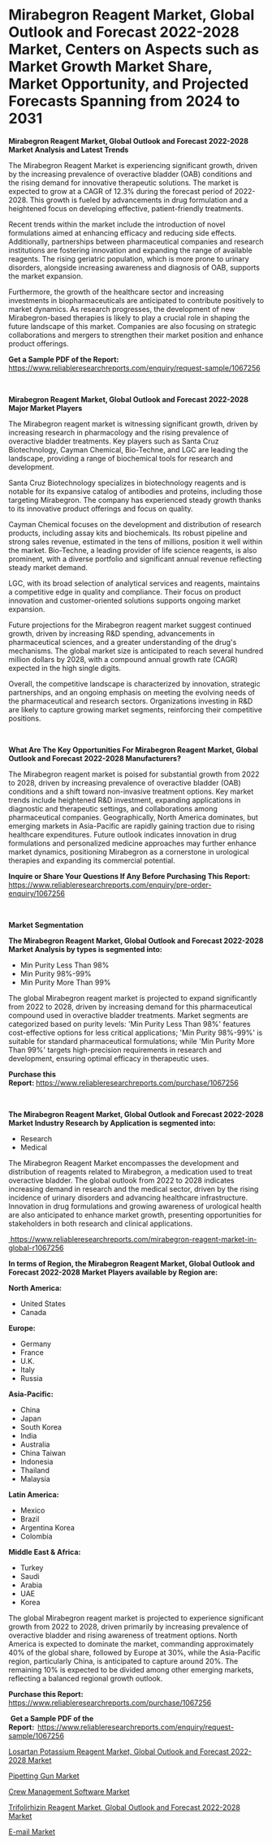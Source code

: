 <p><h1>Mirabegron Reagent Market, Global Outlook and Forecast 2022-2028 Market, Centers on Aspects such as Market Growth Market Share, Market Opportunity, and Projected Forecasts Spanning from 2024 to 2031</h1></p><p><strong>Mirabegron Reagent Market, Global Outlook and Forecast 2022-2028 Market Analysis and Latest Trends</strong></p>
<p><p>The Mirabegron Reagent Market is experiencing significant growth, driven by the increasing prevalence of overactive bladder (OAB) conditions and the rising demand for innovative therapeutic solutions. The market is expected to grow at a CAGR of 12.3% during the forecast period of 2022-2028. This growth is fueled by advancements in drug formulation and a heightened focus on developing effective, patient-friendly treatments.</p><p>Recent trends within the market include the introduction of novel formulations aimed at enhancing efficacy and reducing side effects. Additionally, partnerships between pharmaceutical companies and research institutions are fostering innovation and expanding the range of available reagents. The rising geriatric population, which is more prone to urinary disorders, alongside increasing awareness and diagnosis of OAB, supports the market expansion.</p><p>Furthermore, the growth of the healthcare sector and increasing investments in biopharmaceuticals are anticipated to contribute positively to market dynamics. As research progresses, the development of new Mirabegron-based therapies is likely to play a crucial role in shaping the future landscape of this market. Companies are also focusing on strategic collaborations and mergers to strengthen their market position and enhance product offerings.</p></p>
<p><strong>Get a Sample PDF of the Report:&nbsp;</strong> <a href="https://www.reliableresearchreports.com/enquiry/request-sample/1067256?utm_campaign=10&utm_medium=2&utm_source=Github&utm_content=ia&utm_term=04122024&utm_id=mirabegron-reagent-market-global-outlook-and-forecast-2022-2028">https://www.reliableresearchreports.com/enquiry/request-sample/1067256</a></p>
<p>&nbsp;</p>
<p><strong>Mirabegron Reagent Market, Global Outlook and Forecast 2022-2028 Major Market Players</strong></p>
<p><p>The Mirabegron reagent market is witnessing significant growth, driven by increasing research in pharmacology and the rising prevalence of overactive bladder treatments. Key players such as Santa Cruz Biotechnology, Cayman Chemical, Bio-Techne, and LGC are leading the landscape, providing a range of biochemical tools for research and development.</p><p>Santa Cruz Biotechnology specializes in biotechnology reagents and is notable for its expansive catalog of antibodies and proteins, including those targeting Mirabegron. The company has experienced steady growth thanks to its innovative product offerings and focus on quality.</p><p>Cayman Chemical focuses on the development and distribution of research products, including assay kits and biochemicals. Its robust pipeline and strong sales revenue, estimated in the tens of millions, position it well within the market. Bio-Techne, a leading provider of life science reagents, is also prominent, with a diverse portfolio and significant annual revenue reflecting steady market demand.</p><p>LGC, with its broad selection of analytical services and reagents, maintains a competitive edge in quality and compliance. Their focus on product innovation and customer-oriented solutions supports ongoing market expansion.</p><p>Future projections for the Mirabegron reagent market suggest continued growth, driven by increasing R&D spending, advancements in pharmaceutical sciences, and a greater understanding of the drug's mechanisms. The global market size is anticipated to reach several hundred million dollars by 2028, with a compound annual growth rate (CAGR) expected in the high single digits.</p><p>Overall, the competitive landscape is characterized by innovation, strategic partnerships, and an ongoing emphasis on meeting the evolving needs of the pharmaceutical and research sectors. Organizations investing in R&D are likely to capture growing market segments, reinforcing their competitive positions.</p></p>
<p>&nbsp;</p>
<p><strong>What Are The Key Opportunities For Mirabegron Reagent Market, Global Outlook and Forecast 2022-2028 Manufacturers?</strong></p>
<p><p>The Mirabegron reagent market is poised for substantial growth from 2022 to 2028, driven by increasing prevalence of overactive bladder (OAB) conditions and a shift toward non-invasive treatment options. Key market trends include heightened R&D investment, expanding applications in diagnostic and therapeutic settings, and collaborations among pharmaceutical companies. Geographically, North America dominates, but emerging markets in Asia-Pacific are rapidly gaining traction due to rising healthcare expenditures. Future outlook indicates innovation in drug formulations and personalized medicine approaches may further enhance market dynamics, positioning Mirabegron as a cornerstone in urological therapies and expanding its commercial potential.</p></p>
<p><strong>Inquire or Share Your Questions If Any Before Purchasing This Report:</strong> <a href="https://www.reliableresearchreports.com/enquiry/pre-order-enquiry/1067256?utm_campaign=10&utm_medium=2&utm_source=Github&utm_content=ia&utm_term=04122024&utm_id=mirabegron-reagent-market-global-outlook-and-forecast-2022-2028">https://www.reliableresearchreports.com/enquiry/pre-order-enquiry/1067256</a></p>
<p>&nbsp;</p>
<p><strong>Market Segmentation</strong></p>
<p><strong>The Mirabegron Reagent Market, Global Outlook and Forecast 2022-2028 Market Analysis by types is segmented into:</strong></p>
<p><ul><li>Min Purity Less Than 98%</li><li>Min Purity 98%-99%</li><li>Min Purity More Than 99%</li></ul></p>
<p><p>The global Mirabegron reagent market is projected to expand significantly from 2022 to 2028, driven by increasing demand for this pharmaceutical compound used in overactive bladder treatments. Market segments are categorized based on purity levels: 'Min Purity Less Than 98%' features cost-effective options for less critical applications; 'Min Purity 98%-99%' is suitable for standard pharmaceutical formulations; while 'Min Purity More Than 99%' targets high-precision requirements in research and development, ensuring optimal efficacy in therapeutic uses.</p></p>
<p><strong>Purchase this Report:&nbsp;</strong><a href="https://www.reliableresearchreports.com/purchase/1067256?utm_campaign=10&utm_medium=2&utm_source=Github&utm_content=ia&utm_term=04122024&utm_id=mirabegron-reagent-market-global-outlook-and-forecast-2022-2028">https://www.reliableresearchreports.com/purchase/1067256</a></p>
<p>&nbsp;</p>
<p><strong>The Mirabegron Reagent Market, Global Outlook and Forecast 2022-2028 Market Industry Research by Application is segmented into:</strong></p>
<p><ul><li>Research</li><li>Medical</li></ul></p>
<p><p>The Mirabegron Reagent Market encompasses the development and distribution of reagents related to Mirabegron, a medication used to treat overactive bladder. The global outlook from 2022 to 2028 indicates increasing demand in research and the medical sector, driven by the rising incidence of urinary disorders and advancing healthcare infrastructure. Innovation in drug formulations and growing awareness of urological health are also anticipated to enhance market growth, presenting opportunities for stakeholders in both research and clinical applications.</p></p>
<p><a href="https://www.reliableresearchreports.com/mirabegron-reagent-market-in-global-r1067256?utm_campaign=10&utm_medium=2&utm_source=Github&utm_content=ia&utm_term=04122024&utm_id=mirabegron-reagent-market-global-outlook-and-forecast-2022-2028">&nbsp;https://www.reliableresearchreports.com/mirabegron-reagent-market-in-global-r1067256</a></p>
<p><strong>In terms of Region, the Mirabegron Reagent Market, Global Outlook and Forecast 2022-2028 Market Players available by Region are:</strong></p>
<p>
    <p> <strong> North America: </strong>
        <ul>
            <li>United States</li>
            <li>Canada</li>
        </ul>
        </p> 
    <p> <strong> Europe: </strong>
        <ul>
            <li>Germany</li>
            <li>France</li>
            <li>U.K.</li>
            <li>Italy</li>
            <li>Russia</li>
        </ul>
        </p> 
    <p> <strong> Asia-Pacific: </strong>
        <ul>
            <li>China</li>
            <li>Japan</li>
            <li>South Korea</li>
            <li>India</li>
            <li>Australia</li>
            <li>China Taiwan</li>
            <li>Indonesia</li>
            <li>Thailand</li>
            <li>Malaysia</li>
        </ul>
        </p> 
    <p> <strong> Latin America: </strong>
        <ul>
            <li>Mexico</li>
            <li>Brazil</li>
            <li>Argentina Korea</li>
            <li>Colombia</li>
        </ul>
        </p> 
    <p> <strong> Middle East & Africa: </strong>
        <ul>
            <li>Turkey</li>
            <li>Saudi</li>
            <li>Arabia</li>
            <li>UAE</li>
            <li>Korea</li>
        </ul>
    </p>
    </p>
<p><p>The global Mirabegron reagent market is projected to experience significant growth from 2022 to 2028, driven primarily by increasing prevalence of overactive bladder and rising awareness of treatment options. North America is expected to dominate the market, commanding approximately 40% of the global share, followed by Europe at 30%, while the Asia-Pacific region, particularly China, is anticipated to capture around 20%. The remaining 10% is expected to be divided among other emerging markets, reflecting a balanced regional growth outlook.</p></p>
<p><strong>Purchase this Report: </strong><a href="https://www.reliableresearchreports.com/purchase/1067256?utm_campaign=10&utm_medium=2&utm_source=Github&utm_content=ia&utm_term=04122024&utm_id=mirabegron-reagent-market-global-outlook-and-forecast-2022-2028">https://www.reliableresearchreports.com/purchase/1067256</a></p>
<p>&nbsp;<strong>Get a Sample PDF of the Report:&nbsp;&nbsp;</strong><a href="https://www.reliableresearchreports.com/enquiry/request-sample/1067256?utm_campaign=10&utm_medium=2&utm_source=Github&utm_content=ia&utm_term=04122024&utm_id=mirabegron-reagent-market-global-outlook-and-forecast-2022-2028">https://www.reliableresearchreports.com/enquiry/request-sample/1067256</a></p>
<p><strong></strong></p>
<p><p><a href="https://github.com/hgf64gh/Market-Research-Report-List-1/blob/main/losartan-potassium-reagent-market-global-outlook-and-forecast-2022-2028-market.md?utm_campaign=10&utm_medium=2&utm_source=Github&utm_content=ia&utm_term=04122024&utm_id=mirabegron-reagent-market-global-outlook-and-forecast-2022-2028">Losartan Potassium Reagent Market, Global Outlook and Forecast 2022-2028 Market</a></p><p><a href="https://www.linkedin.com/pulse/comprehensive-study-pipetting-gun-market-size-growth-136-11jme?utm_campaign=10&utm_medium=2&utm_source=Github&utm_content=ia&utm_term=04122024&utm_id=mirabegron-reagent-market-global-outlook-and-forecast-2022-2028">Pipetting Gun Market</a></p><p><a href="https://issuu.com/reportprime-2/docs/crew-management-software-market-size-2030.pptx?utm_campaign=10&utm_medium=2&utm_source=Github&utm_content=ia&utm_term=04122024&utm_id=mirabegron-reagent-market-global-outlook-and-forecast-2022-2028">Crew Management Software Market</a></p><p><a href="https://github.com/marloy8/Market-Research-Report-List-6/blob/main/trifolirhizin-reagent-market-global-outlook-and-forecast-2022-2028-market.md?utm_campaign=10&utm_medium=2&utm_source=Github&utm_content=ia&utm_term=04122024&utm_id=mirabegron-reagent-market-global-outlook-and-forecast-2022-2028">Trifolirhizin Reagent Market, Global Outlook and Forecast 2022-2028 Market</a></p><p><a href="https://issuu.com/reportprime-2/docs/e-mail-market-size-2030.pptx?utm_campaign=10&utm_medium=2&utm_source=Github&utm_content=ia&utm_term=04122024&utm_id=mirabegron-reagent-market-global-outlook-and-forecast-2022-2028">E-mail Market</a></p></p>